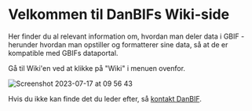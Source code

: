 # Velkommen til DanBIFs Wiki-side

Her finder du al relevant information om, hvordan man deler data i GBIF - herunder hvordan man opstiller og formatterer sine data, så at de er kompatible med GBIFs dataportal.

Gå til Wiki'en ved at klikke på "Wiki" i menuen ovenfor.


![Screenshot 2023-07-17 at 09 56 43](https://github.com/NHMDenmark/DanBIF-Wiki/assets/97025379/c34cac52-650b-431a-a3c5-bcba491934a5)


Hvis du ikke kan finde det du leder efter, så [kontakt DanBIF](mailto:danbif@snm.ku.dk).
